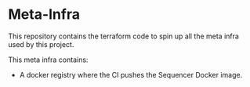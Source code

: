 # Meta-Infra

This repository contains the terraform code to spin up all the meta infra used by this project.

This meta infra contains:

- A docker registry where the CI pushes the Sequencer Docker image.
